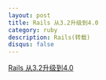 ```yaml
---
layout: post
title: Rails 从3.2升级到4.0
category: ruby
description: Rails(转载)
disqus: false
---
```


[Rails 从3.2升级到4.0](https://github.com/JuanitoFatas/Guides/blob/master/guides/edge-translation/upgrading-ruby-on-rails-zh_CN.md)